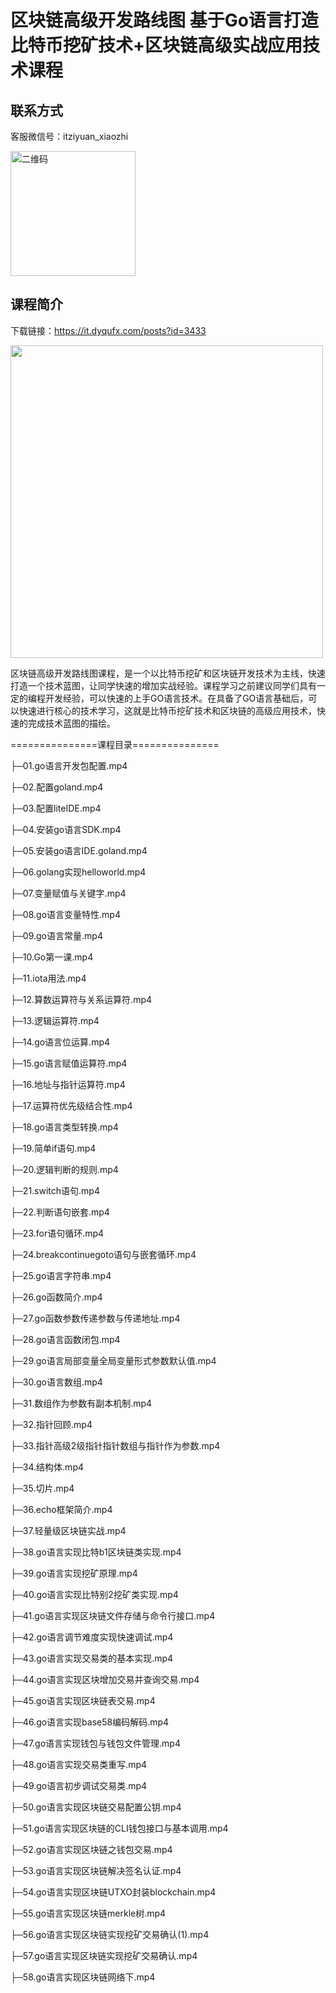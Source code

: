 # 区块链高级开发路线图 基于Go语言打造比特币挖矿技术+区块链高级实战应用技术课程

## 联系方式

客服微信号：itziyuan_xiaozhi

<img src="https://ziyuanyun.oss-cn-guangzhou.aliyuncs.com/common/20240614073449/666b82192834a.jpg" width="200" height="200" alt="二维码">

## 课程简介

下载链接：https://it.dyqufx.com/posts?id=3433

<img src="https://ziyuanyun.oss-cn-guangzhou.aliyuncs.com/yun/20240515185152/664493c8ef32e.jpg" width="500" alt="">

  

 区块链高级开发路线图课程，是一个以比特币挖矿和区块链开发技术为主线，快速打造一个技术蓝图，让同学快速的增加实战经验。课程学习之前建议同学们具有一定的编程开发经验，可以快速的上手GO语言技术。在具备了GO语言基础后，可以快速进行核心的技术学习，这就是比特币挖矿技术和区块链的高级应用技术，快速的完成技术蓝图的描绘。

 ===============课程目录===============

 ├─01.go语言开发包配置.mp4

 ├─02.配置goland.mp4

 ├─03.配置liteIDE.mp4

 ├─04.安装go语言SDK.mp4

 ├─05.安装go语言IDE.goland.mp4

 ├─06.golang实现helloworld.mp4

 ├─07.变量赋值与关键字.mp4

 ├─08.go语言变量特性.mp4

 ├─09.go语言常量.mp4

 ├─10.Go第一课.mp4

 ├─11.iota用法.mp4

 ├─12.算数运算符与关系运算符.mp4

 ├─13.逻辑运算符.mp4

 ├─14.go语言位运算.mp4

 ├─15.go语言赋值运算符.mp4

 ├─16.地址与指针运算符.mp4

 ├─17.运算符优先级结合性.mp4

 ├─18.go语言类型转换.mp4

 ├─19.简单if语句.mp4

 ├─20.逻辑判断的规则.mp4

 ├─21.switch语句.mp4

 ├─22.判断语句嵌套.mp4

 ├─23.for语句循环.mp4

 ├─24.breakcontinuegoto语句与嵌套循环.mp4

 ├─25.go语言字符串.mp4

 ├─26.go函数简介.mp4

 ├─27.go函数参数传递参数与传递地址.mp4

 ├─28.go语言函数闭包.mp4

 ├─29.go语言局部变量全局变量形式参数默认值.mp4

 ├─30.go语言数组.mp4

 ├─31.数组作为参数有副本机制.mp4

 ├─32.指针回顾.mp4

 ├─33.指针高级2级指针指针数组与指针作为参数.mp4

 ├─34.结构体.mp4

 ├─35.切片.mp4

 ├─36.echo框架简介.mp4

 ├─37.轻量级区块链实战.mp4

 ├─38.go语言实现比特b1区块链类实现.mp4

 ├─39.go语言实现挖矿原理.mp4

 ├─40.go语言实现比特别2挖矿类实现.mp4

 ├─41.go语言实现区块链文件存储与命令行接口.mp4

 ├─42.go语言调节难度实现快速调试.mp4

 ├─43.go语言实现交易类的基本实现.mp4

 ├─44.go语言实现区块增加交易并查询交易.mp4

 ├─45.go语言实现区块链表交易.mp4

 ├─46.go语言实现base58编码解码.mp4

 ├─47.go语言实现钱包与钱包文件管理.mp4

 ├─48.go语言实现交易类重写.mp4

 ├─49.go语言初步调试交易类.mp4

 ├─50.go语言实现区块链交易配置公钥.mp4

 ├─51.go语言实现区块链的CLI钱包接口与基本调用.mp4

 ├─52.go语言实现区块链之钱包交易.mp4

 ├─53.go语言实现区块链解决签名认证.mp4

 ├─54.go语言实现区块链UTXO封装blockchain.mp4

 ├─55.go语言实现区块链merkle树.mp4

 ├─56.go语言实现区块链实现挖矿交易确认(1).mp4

 ├─57.go语言实现区块链实现挖矿交易确认.mp4

 ├─58.go语言实现区块链网络下.mp4

  